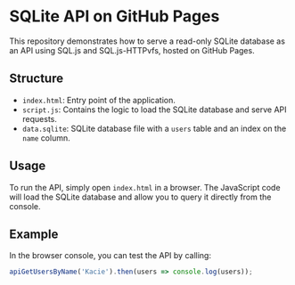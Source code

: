 # SQLite API on GitHub Pages

This repository demonstrates how to serve a read-only SQLite database as an API using SQL.js and SQL.js-HTTPvfs, hosted on GitHub Pages.

## Structure

- `index.html`: Entry point of the application.
- `script.js`: Contains the logic to load the SQLite database and serve API requests.
- `data.sqlite`: SQLite database file with a `users` table and an index on the `name` column.

## Usage

To run the API, simply open `index.html` in a browser. The JavaScript code will load the SQLite database and allow you to query it directly from the console.

## Example

In the browser console, you can test the API by calling:

```javascript
apiGetUsersByName('Kacie').then(users => console.log(users));
